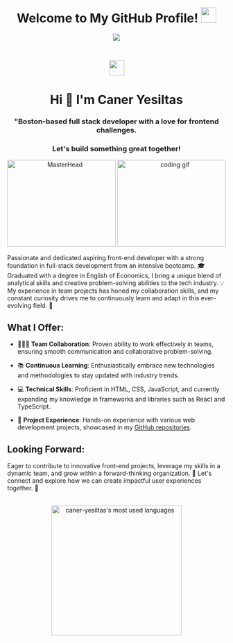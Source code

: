 <h1 align="center">Welcome to My GitHub Profile! <img src="https://media.giphy.com/media/hvRJCLFzcasrR4ia7z/giphy.gif" width="35"></h1>
<p align="center">
  <a href="https://github.com/DenverCoder1/readme-typing-svg"><img src="https://readme-typing-svg.herokuapp.com?font=Time+New+Roman&color=%23378beb&size=25&center=true&vCenter=true&width=600&height=100&lines=Full-Stack+Software+Developer;Passionate+About+Learning+🧙‍♂️;Always+Exploring+New+Technologies"></a>
</p>

<br>

<p align="center"> 
  <img src="https://media.giphy.com/media/hvRJCLFzcasrR4ia7z/giphy.gif" width="35">
</p>


<h1 align="center">Hi 🫡 I'm Caner Yesiltas</h1>
<h3 align="center">"Boston-based full stack developer with a love for frontend challenges.</h3>
<h3 align="center">Let's build something great together!</h3>


<p align="center">
  
   <img src="https://4kwallpapers.com/images/walls/thumbs_3t/13653.png" width="250px"  height="200px" alt="MasterHead">
   <img src="https://media.giphy.com/media/13HgwGsXF0aiGY/giphy.gif" width="250px"  height="200px" alt="coding gif">
  
   
  Passionate and dedicated aspiring front-end developer with a strong foundation in full-stack development from an intensive bootcamp. 🎓 Graduated with a degree in English of Economics, I bring a unique blend of analytical skills and creative problem-solving abilities to the tech industry. 💡 My experience in team projects has honed my collaboration skills, and my constant curiosity drives me to continuously learn and adapt in this ever-evolving field. 🚀

## What I Offer:

* 🧑‍🤝‍🧑 **Team Collaboration**: Proven ability to work effectively in teams, ensuring smooth communication and collaborative problem-solving.

* 📚 **Continuous Learning**: Enthusiastically embrace new technologies and methodologies to stay updated with industry trends.

* 💻 **Technical Skills**: Proficient in HTML, CSS, JavaScript, and currently expanding my knowledge in frameworks and libraries such as React and TypeScript.

* 📂 **Project Experience**: Hands-on experience with various web development projects, showcased in my [GitHub repositories](https://github.com/yourgithubusername).

## Looking Forward:

Eager to contribute to innovative front-end projects, leverage my skills in a dynamic team, and grow within a forward-thinking organization. 🌟 Let's connect and explore how we can create impactful user experiences together. 🤝



 <p align="center">
  <img src="https://media.giphy.com/media/KDDpcKigbfFpnejZs6/giphy.gif" width="100%" height="4">
</p> 

<p align="center">

  <a href="https://github.com/caner-yesiltas">
    <img src="https://github-readme-stats.vercel.app/api/top-langs/?username=caner-yesiltas&layout=compact&theme=radical" alt="caner-yesiltas's most used languages" width="300"/>
  </a>
</p>
